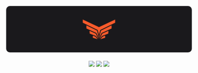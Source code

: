 <img alt="Othman's Banner" src="./Banner.png" style="border-radius: 10px;">
<div align="center" style="margin-top: 20px; margin-bottom: 20px;">
    <img src="https://img.shields.io/badge/Name - Abdallah Bin Othman-%23000000">
    <img src="https://img.shields.io/badge/Country - Egypt — AlQahera-%23000000">
    <img src="https://img.shields.io/badge/Live In - Turkey — Istanbul-%23000000">
</div>

